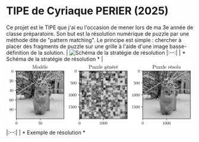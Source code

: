 # TIPE de Cyriaque PERIER (2025)
Ce projet est le TIPE que j'ai eu l'occasion de mener lors de ma 3e année de classe préparatoire. Son but est la résolution numérique de puzzle par une méthode dite de "pattern matching". Le principe est simple : chercher à placer des fragments de puzzle sur une grille à l'aide d'une image basse-définition de la solution.
| ![Schéma de la stratégie de résolution](https://github.com/CyriaquePerier/TIPE-de-Cyriaque-PERIER-2025-/blob/main/images/stratégie_pattern_matching.jpeg?raw=true)
|:--:| 
| * Schéma de la stratégie de résolution *
| ![Exemple de résolution](https://github.com/CyriaquePerier/TIPE-de-Cyriaque-PERIER-2025-/blob/main/images/tigrou_exemple.jpeg?raw=true)
|:--:| 
| * Exemple de résolution *
